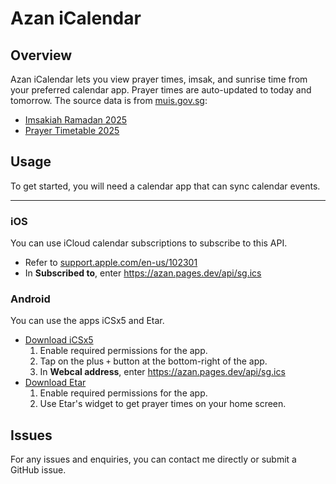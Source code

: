 <div class=title><h1>Azan iCalendar</h1></div>

## Overview

Azan iCalendar lets you view
prayer times,
imsak,
and sunrise time from your preferred calendar app.
Prayer times are auto-updated to today and tomorrow.
The source data is from [muis.gov.sg](https://muis.gov.sg/):

- [Imsakiah Ramadan 2025](https://isomer-user-content.by.gov.sg/48/12707184-e057-4cf1-a69b-e51995650e0f/Imsakiah%20Ramadan%202025.pdf)
- [Prayer Timetable 2025](https://isomer-user-content.by.gov.sg/48/fd9dda10-fd78-42bb-8226-a6524f850d7a/Prayer%20Timetable%202025.pdf)

## Usage

To get started,
you will need a calendar app that can sync calendar events.

---

### iOS

You can use iCloud calendar subscriptions to subscribe to this API.

- Refer to [support.apple.com/en-us/102301](https://support.apple.com/en-us/102301)
- In **Subscribed to**, enter https://azan.pages.dev/api/sg.ics 

### Android

You can use the apps iCSx5 and Etar.

- [Download iCSx5](https://f-droid.org/repo/at.bitfire.icsdroid_83.apk)
  1. Enable required permissions for the app.
  2. Tap on the plus `+` button at the bottom-right of the app.
  3. In **Webcal address**, enter https://azan.pages.dev/api/sg.ics
- [Download Etar](https://play.google.com/store/apps/details?id=ws.xsoh.etar)
  1. Enable required permissions for the app.
  2. Use Etar's widget to get prayer times on your home screen.

## Issues

For any issues and enquiries, you can contact me directly or submit a GitHub issue.
